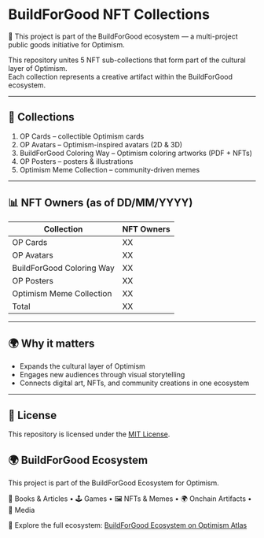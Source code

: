 # BuildForGood NFT Collections
📌 This project is part of the BuildForGood ecosystem — a multi-project public goods initiative for Optimism.

This repository unites 5 NFT sub-collections that form part of the cultural layer of Optimism.  
Each collection represents a creative artifact within the BuildForGood ecosystem.

---

## 🎨 Collections

1. OP Cards – collectible Optimism cards  
2. OP Avatars – Optimism-inspired avatars (2D & 3D)  
3. BuildForGood Coloring Way – Optimism coloring artworks (PDF + NFTs)  
4. OP Posters – posters & illustrations  
5. Optimism Meme Collection – community-driven memes  

---

## 📊 NFT Owners (as of DD/MM/YYYY)

| Collection                 | NFT Owners |
|-----------------------------|------------|
| OP Cards                    | XX         |
| OP Avatars                  | XX         |
| BuildForGood Coloring Way   | XX         |
| OP Posters                  | XX         |
| Optimism Meme Collection    | XX         |
| Total                   | XX         |

---

## 🌍 Why it matters
- Expands the cultural layer of Optimism  
- Engages new audiences through visual storytelling  
- Connects digital art, NFTs, and community creations in one ecosystem  

---

## 📜 License
This repository is licensed under the [MIT License](./LICENSE).

## 🌍 BuildForGood Ecosystem  
This project is part of the BuildForGood Ecosystem for Optimism.  

📖 Books & Articles • 🕹 Games • 🖼 NFTs & Memes • 🌍 Onchain Artifacts • 🎥 Media  

🔗 Explore the full ecosystem: [BuildForGood Ecosystem on Optimism Atlas](https://atlas.optimism.io/profile/organizations/BuildForGood%20Ecosystem)
